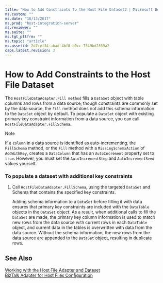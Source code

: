```yaml
---
title: "How to Add Constraints to the Host File Dataset2 | Microsoft Docs"
ms.custom: ""
ms.date: "10/13/2017"
ms.prod: "host-integration-server"
ms.reviewer: ""
ms.suite: ""
ms.tgt_pltfrm: ""
ms.topic: "article"
ms.assetid: 2d7cef34-abad-4bf8-b0cc-7349bd2389a2
caps.latest.revision: 3
---
```

# How to Add Constraints to the Host File Dataset
The `HostFileDataAdapter.Fill method` fills a `DataSet` object with table columns and rows from a data source; though constraints are commonly set by the data source, the `Fill` method does not add this schema information to the `DataSet` object by default. To populate a `DataSet` object with existing primary key constraint information from a data source, you can call `HostFileDataAdapter.FillSchema`.  
  
> [!NOTE]
>  If a `column` in a data source is identified as auto-incrementing, the `FillSchema` method, or the `Fill` method with a `MissingSchemaAction` of `AddWithKey`, creates a `DataColumn` that has an `AutoIncrement` property set to `true`. However, you must set the `AutoIncrementStep` and `AutoIncrementSeed` values yourself.  
  
### To populate a dataset with additional key constraints  
  
1.  Call `HostFileDataAdapter.FillSchema`, using the targeted `DataSet` and Schema that contains the specified key constraints.  
  
     Adding schema information to a `DataSet` before filling it with data ensures that primary key constraints are included with the `DataTable` objects in the `DataSet` object. As a result, when additional calls to fill the `DataSet` are made, the primary key column information is used to match new rows from the data source with current rows in each `DataTable` object, and current data in the tables is overwritten with data from the data source. Without the schema information, the new rows from the data source are appended to the `DataSet` object, resulting in duplicate rows.  
  
## See Also  
 [Working with the Host File Adapter and Dataset](../core/working-with-the-host-file-adapter-and-dataset.md)   
 [BizTalk Adapter for Host Files Configuration](../Topic/BizTalk%20Adapter%20for%20Host%20Files%20Configuration2.md)